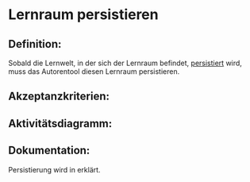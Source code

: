# Lernraum persistieren

## Definition:

Sobald die Lernwelt, in der sich der Lernraum befindet, [persistiert](ASE6.md) wird, muss das Autorentool diesen
Lernraum persistieren.

## Akzeptanzkriterien:

## Aktivitätsdiagramm:

## Dokumentation:

Persistierung wird in [](Persisitierung-im-Autorentool.md) erklärt.


